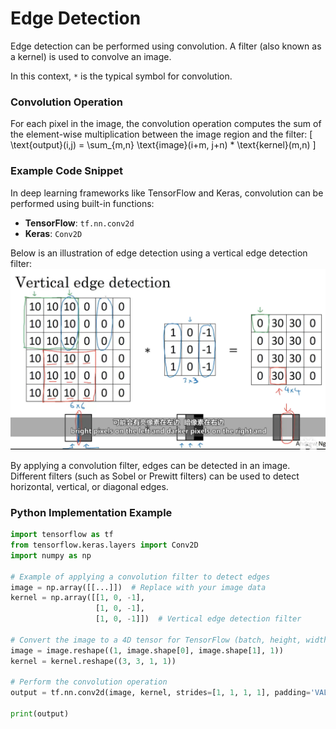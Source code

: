 # Edge Detection

Edge detection can be performed using convolution. A filter (also known as a kernel) is used to convolve an image.

In this context, `*` is the typical symbol for convolution.

### Convolution Operation

For each pixel in the image, the convolution operation computes the sum of the element-wise multiplication between the image region and the filter:
\[
\text{output}(i,j) = \sum_{m,n} \text{image}(i+m, j+n) * \text{kernel}(m,n)
\]

### Example Code Snippet

In deep learning frameworks like TensorFlow and Keras, convolution can be performed using built-in functions:

- **TensorFlow**: `tf.nn.conv2d`
- **Keras**: `Conv2D`

Below is an illustration of edge detection using a vertical edge detection filter:
![Edge Detection Example](edged.png)

By applying a convolution filter, edges can be detected in an image. Different filters (such as Sobel or Prewitt filters) can be used to detect horizontal, vertical, or diagonal edges.

### Python Implementation Example

```python
import tensorflow as tf
from tensorflow.keras.layers import Conv2D
import numpy as np

# Example of applying a convolution filter to detect edges
image = np.array([[...]])  # Replace with your image data
kernel = np.array([[1, 0, -1],
                   [1, 0, -1],
                   [1, 0, -1]])  # Vertical edge detection filter

# Convert the image to a 4D tensor for TensorFlow (batch, height, width, channels)
image = image.reshape((1, image.shape[0], image.shape[1], 1))
kernel = kernel.reshape((3, 3, 1, 1))

# Perform the convolution operation
output = tf.nn.conv2d(image, kernel, strides=[1, 1, 1, 1], padding='VALID')

print(output)
